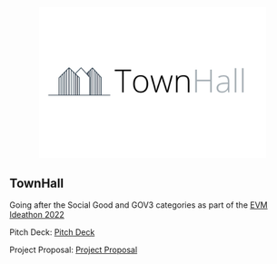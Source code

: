 <p align='center'>
    <img src="./img/logo_3_2.png" width=400/>
</p>

TownHall
---

Going after the Social Good and GOV3 categories as part of the <a href="evmxideathon.devpost.com" target="_blank"> EVM Ideathon 2022</a>

Pitch Deck: <a href="https://docs.google.com/presentation/d/1X_8kwYX6RZQPBeTARv8Nk4BeIP_UCwAeUGvens9ozAo/edit?usp=sharing" target="_blank">Pitch Deck</a>

Project Proposal: <a href="https://docs.google.com/document/d/1PB6ZqMtXjxjZrQ1XcQ87MBHn2NqRrHsYYrl18TONhus/edit" target="_blank">Project Proposal</a>
